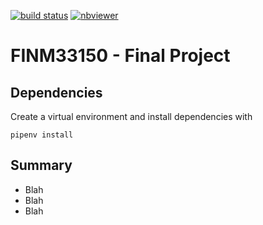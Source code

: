 [![build status](https://github.com/CalebEverett/finm33150-final-project/actions/workflows/build.yml/badge.svg)](https://github.com/CalebEverett/finm33150-final-project/actions/workflows/build.yml)
[![nbviewer](https://raw.githubusercontent.com/jupyter/design/master/logos/Badges/nbviewer_badge.svg)](https://nbviewer.jupyter.org/github/CalebEverett/finm33150-final-project/blob/master/binance.ipynb)

# FINM33150 - Final Project

## Dependencies

Create a virtual environment and install dependencies with

    pipenv install

## Summary
* Blah
* Blah
* Blah